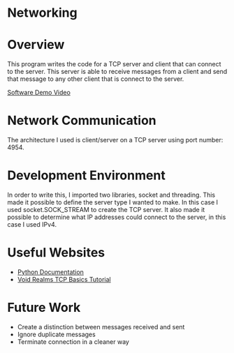 # Networking

# Overview

This program writes the code for a TCP server and client that can connect to the server. This server is able to receive messages from a client and send that message to any other client that is connect to the server.

[Software Demo Video](https://youtu.be/YTgh5Le8m3g)

# Network Communication

The architecture I used is client/server on a TCP server using port number: 4954. 

# Development Environment

In order to write this, I imported two libraries, socket and threading. This made it possible to define the server type I wanted to make. In this case I used socket.SOCK_STREAM to create the TCP server. It also made it possible to determine what IP addresses could connect to the server, in this case I used IPv4.

# Useful Websites


* [Python Documentation](https://docs.python.org/3/library/socket.html)
* [Void Realms TCP Basics Tutorial](https://www.youtube.com/watch?v=4Xe49jl5z5M&list=PLUbFnGajtZlUl0zYr4crGveP21BbcZG_L&index=56)

# Future Work

* Create a distinction between messages received and sent
* Ignore duplicate messages
* Terminate connection in a cleaner way